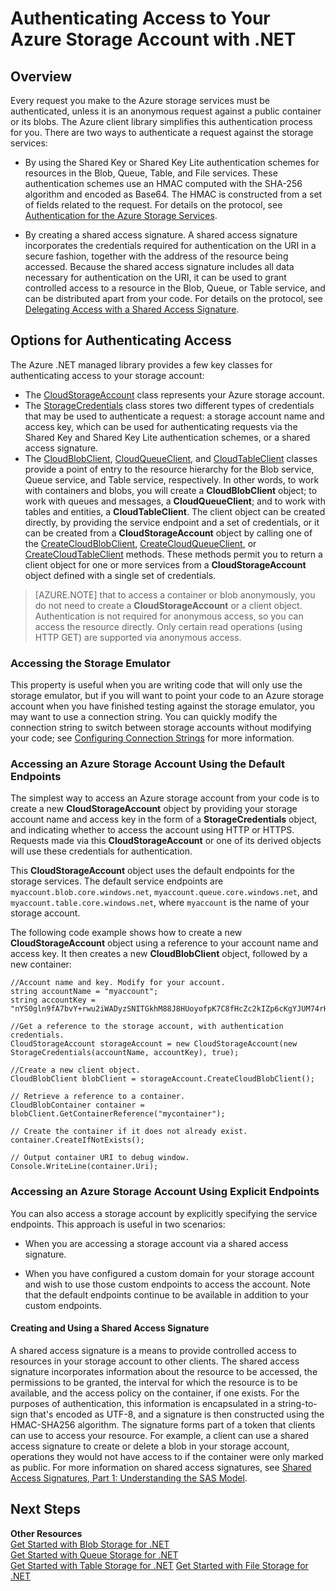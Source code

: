 <properties 
    pageTitle="Authenticating Access to Your Azure Storage Account with .NET | Microsoft Azure" 
    description="Authenticate access to your Azure Storage account using the .NET client library." 
    services="storage" 
    documentationCenter=".net" 
    authors="tamram" 
    manager="adinah" 
    editor=""/>

<tags 
    ms.service="storage" 
    ms.workload="storage" 
    ms.tgt_pltfrm="na" 
    ms.devlang="dotnet" 
    ms.topic="article" 
    ms.date="04/15/2015" 
    ms.author="tamram"/>

# Authenticating Access to Your Azure Storage Account with .NET

## Overview

Every request you make to the Azure storage services must be authenticated, unless it is an anonymous request against a public container or its blobs. The Azure client library simplifies this authentication process for you. There are two ways to authenticate a request against the storage services:

- By using the Shared Key or Shared Key Lite authentication schemes for resources in the Blob, Queue, Table, and File services. These authentication schemes use an HMAC computed with the SHA-256 algorithm and encoded as Base64. The HMAC is constructed from a set of fields related to the request. For details on the protocol, see [Authentication for the Azure Storage Services](https://msdn.microsoft.com/library/azure/dd179428.aspx).

- By creating a shared access signature. A shared access signature incorporates the credentials required for authentication on the URI in a secure fashion, together with the address of the resource being accessed. Because the shared access signature includes all data necessary for authentication on the URI, it can be used to grant controlled access to a resource in the Blob, Queue, or Table service, and can be distributed apart from your code. For details on the protocol, see [Delegating Access with a Shared Access Signature](https://msdn.microsoft.com/library/azure/ee395415.aspx).

## Options for Authenticating Access

The Azure .NET managed library provides a few key classes for authenticating access to your storage account:

- The [CloudStorageAccount](https://msdn.microsoft.com/library/azure/microsoft.windowsazure.storage.cloudstorageaccount.aspx) class represents your Azure storage account.
- The [StorageCredentials](https://msdn.microsoft.com/library/azure/microsoft.windowsazure.storage.auth.storagecredentials.aspx) class stores two different types of credentials that may be used to authenticate a request: a storage account name and access key, which can be used for authenticating requests via the Shared Key and Shared Key Lite authentication schemes, or a shared access signature. 
- The [CloudBlobClient](https://msdn.microsoft.com/library/azure/microsoft.windowsazure.storage.blob.cloudblobclient.aspx), [CloudQueueClient](https://msdn.microsoft.com/library/azure/microsoft.windowsazure.storage.queue.cloudqueueclient.aspx), and [CloudTableClient](https://msdn.microsoft.com/library/azure/microsoft.windowsazure.storage.table.cloudtableclient.aspx) classes provide a point of entry to the resource hierarchy for the Blob service, Queue service, and Table service, respectively. In other words, to work with containers and blobs, you will create a **CloudBlobClient** object; to work with queues and messages, a **CloudQueueClient**; and to work with tables and entities, a **CloudTableClient**. The client object can be created directly, by providing the service endpoint and a set of credentials, or it can be created from a **CloudStorageAccount** object by calling one of the [CreateCloudBlobClient](https://msdn.microsoft.com/library/azure/microsoft.windowsazure.storage.cloudstorageaccount.createcloudblobclient.aspx), [CreateCloudQueueClient](https://msdn.microsoft.com/library/azure/microsoft.windowsazure.storage.cloudstorageaccount.createcloudqueueclient.aspx), or [CreateCloudTableClient](https://msdn.microsoft.com/library/azure/microsoft.windowsazure.storage.cloudstorageaccount.createcloudtableclient.aspx) methods. These methods permit you to return a client object for one or more services from a **CloudStorageAccount** object defined with a single set of credentials.
> [AZURE.NOTE] that to access a container or blob anonymously, you do not need to create a **CloudStorageAccount** or a client object. Authentication is not required for anonymous access, so you can access the resource directly. Only certain read operations (using HTTP GET) are supported via anonymous access.

### Accessing the Storage Emulator

This property is useful when you are writing code that will only use the storage emulator, but if you will want to point your code to an Azure storage account when you have finished testing against the storage emulator, you may want to use a connection string. You can quickly modify the connection string to switch between storage accounts without modifying your code; see [Configuring Connection Strings](https://msdn.microsoft.com/library/azure/ee758697.aspx) for more information.

### Accessing an Azure Storage Account Using the Default Endpoints

The simplest way to access an Azure storage account from your code is to create a new **CloudStorageAccount** object by providing your storage account name and access key in the form of a **StorageCredentials** object, and indicating whether to access the account using HTTP or HTTPS. Requests made via this **CloudStorageAccount** or one of its derived objects will use these credentials for authentication.

This **CloudStorageAccount** object uses the default endpoints for the storage services. The default service endpoints are `myaccount.blob.core.windows.net`, `myaccount.queue.core.windows.net`, and `myaccount.table.core.windows.net`, where `myaccount` is the name of your storage account.

The following code example shows how to create a new **CloudStorageAccount** object using a reference to your account name and access key. It then creates a new **CloudBlobClient** object, followed by a new container:

	//Account name and key. Modify for your account.
	string accountName = "myaccount";
	string accountKey = "nYS0gln9fA7bvY+rwu2iWADyzSNITGkhM88J8HUoyofpK7C8fHcZc2kIZp6cKgYJUM74rHI82L50Iau4+9hPjQ==";
	
	//Get a reference to the storage account, with authentication credentials.
	CloudStorageAccount storageAccount = new CloudStorageAccount(new StorageCredentials(accountName, accountKey), true);
	
	//Create a new client object.
	CloudBlobClient blobClient = storageAccount.CreateCloudBlobClient();
	
	// Retrieve a reference to a container. 
	CloudBlobContainer container = blobClient.GetContainerReference("mycontainer");
	
	// Create the container if it does not already exist.
	container.CreateIfNotExists();
	
	// Output container URI to debug window.
	Console.WriteLine(container.Uri);  
### Accessing an Azure Storage Account Using Explicit Endpoints

You can also access a storage account by explicitly specifying the service endpoints. This approach is useful in two scenarios:

- When you are accessing a storage account via a shared access signature.

- When you have configured a custom domain for your storage account and wish to use those custom endpoints to access the account. Note that the default endpoints continue to be available in addition to your custom endpoints.

#### Creating and Using a Shared Access Signature

A shared access signature is a means to provide controlled access to resources in your storage account to other clients. The shared access signature incorporates information about the resource to be accessed, the permissions to be granted, the interval for which the resource is to be available, and the access policy on the container, if one exists. For the purposes of authentication, this information is encapsulated in a string-to-sign that's encoded as UTF-8, and a signature is then constructed using the HMAC-SHA256 algorithm. The signature forms part of a token that clients can use to access your resource. For example, a client can use a shared access signature to create or delete a blob in your storage account, operations they would not have access to if the container were only marked as public. For more information on shared access signatures, see [Shared Access Signatures, Part 1: Understanding the SAS Model](storage-dotnet-shared-access-signature-part-1.md).

## Next Steps

**Other Resources**  
[Get Started with Blob Storage for .NET](storage-dotnet-how-to-use-blobs.md)   
[Get Started with Queue Storage for .NET](storage-dotnet-how-to-use-queues.md)   
[Get Started with Table Storage for .NET](storage-dotnet-how-to-use-tables.md)
[Get Started with File Storage for .NET](storage-dotnet-how-to-use-files.md)
